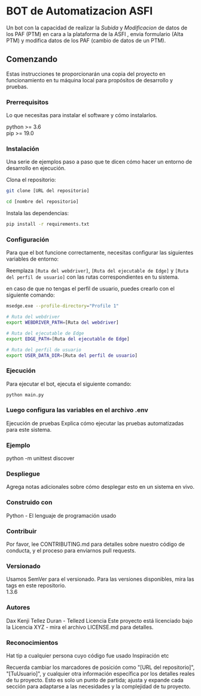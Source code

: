# BOT de Automatizacion ASFI

Un bot con la capacidad de realizar la *Subida* y *Modificacion* de datos de los PAF (PTM) en cara a la plataforma de la ASFI
, envia formulario (Alta PTM) y modifica datos de los PAF (cambio de datos de un PTM).

## Comenzando

Estas instrucciones te proporcionarán una copia del proyecto en funcionamiento en tu máquina local para propósitos de desarrollo y pruebas.

### Prerrequisitos

Lo que necesitas para instalar el software y cómo instalarlos.

python >= 3.6 <br> pip >= 19.0

### Instalación

Una serie de ejemplos paso a paso que te dicen cómo hacer un entorno de desarrollo en ejecución.

Clona el repositorio:

```bash
git clone [URL del repositorio]

cd [nombre del repositorio]
```
Instala las dependencias:

```bash
pip install -r requirements.txt
```

### Configuración

Para que el bot funcione correctamente, necesitas configurar las siguientes variables de entorno:

Reemplaza `[Ruta del webdriver]`, `[Ruta del ejecutable de Edge]` y `[Ruta del perfil de usuario]` con las rutas correspondientes en tu sistema.

en caso de que no tengas el perfil de usuario, puedes crearlo con el siguiente comando:

```bash
msedge.exe --profile-directory="Profile 1"
```

```bash
# Ruta del webdriver
export WEBDRIVER_PATH=[Ruta del webdriver]

# Ruta del ejecutable de Edge
export EDGE_PATH=[Ruta del ejecutable de Edge]

# Ruta del perfil de usuario
export USER_DATA_DIR=[Ruta del perfil de usuario]
```

### Ejecución

Para ejecutar el bot, ejecuta el siguiente comando:

```bash
python main.py
```

### Luego configura las variables en el archivo .env

Ejecución de pruebas
Explica cómo ejecutar las pruebas automatizadas para este sistema.

### Ejemplo
python -m unittest discover

### Despliegue
Agrega notas adicionales sobre cómo desplegar esto en un sistema en vivo.

### Construido con
Python - El lenguaje de programación usado

### Contribuir
Por favor, lee CONTRIBUTING.md para detalles sobre nuestro código de conducta, y el proceso para enviarnos pull requests.

### Versionado
Usamos SemVer para el versionado. Para las versiones disponibles, mira las tags en este repositorio.
<br>1.3.6

### Autores
Dax Kenji Tellez Duran - Tellezd
Licencia
Este proyecto está licenciado bajo la Licencia XYZ - mira el archivo LICENSE.md para detalles.

### Reconocimientos
Hat tip a cualquier persona cuyo código fue usado
Inspiración
etc

Recuerda cambiar los marcadores de posición como "[URL del repositorio]", "[TuUsuario]", y cualquier otra información específica por los detalles reales de tu proyecto. Esto es solo un punto de partida; ajusta y expande cada sección para adaptarse a las necesidades y la complejidad de tu proyecto.

